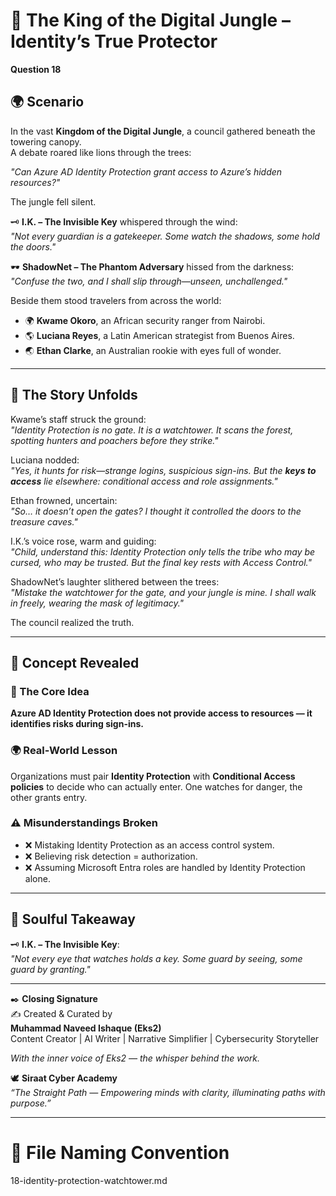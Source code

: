 # 🦁 The King of the Digital Jungle – Identity’s True Protector  

**Question 18**  

## 🌍 Scenario  
In the vast **Kingdom of the Digital Jungle**, a council gathered beneath the towering canopy.  
A debate roared like lions through the trees:  

*"Can Azure AD Identity Protection grant access to Azure’s hidden resources?"*  

The jungle fell silent.  

🗝️ **I.K. – The Invisible Key** whispered through the wind:  
*"Not every guardian is a gatekeeper. Some watch the shadows, some hold the doors."*  

🕶️ **ShadowNet – The Phantom Adversary** hissed from the darkness:  
*"Confuse the two, and I shall slip through—unseen, unchallenged."*  

Beside them stood travelers from across the world:  
- 🌍 **Kwame Okoro**, an African security ranger from Nairobi.  
- 🌎 **Luciana Reyes**, a Latin American strategist from Buenos Aires.  
- 🌏 **Ethan Clarke**, an Australian rookie with eyes full of wonder.  

---

## 📖 The Story Unfolds  
Kwame’s staff struck the ground:  
*"Identity Protection is no gate. It is a watchtower. It scans the forest, spotting hunters and poachers before they strike."*  

Luciana nodded:  
*"Yes, it hunts for risk—strange logins, suspicious sign-ins. But the **keys to access** lie elsewhere: conditional access and role assignments."*  

Ethan frowned, uncertain:  
*"So… it doesn’t open the gates? I thought it controlled the doors to the treasure caves."*  

I.K.’s voice rose, warm and guiding:  
*"Child, understand this: Identity Protection only tells the tribe who may be cursed, who may be trusted. But the final key rests with Access Control."*  

ShadowNet’s laughter slithered between the trees:  
*"Mistake the watchtower for the gate, and your jungle is mine. I shall walk in freely, wearing the mask of legitimacy."*  

The council realized the truth.  

---

## 📝 Concept Revealed  

### 🔑 The Core Idea  
**Azure AD Identity Protection does not provide access to resources — it identifies risks during sign-ins.**  

### 🌍 Real-World Lesson  
Organizations must pair **Identity Protection** with **Conditional Access policies** to decide who can actually enter. One watches for danger, the other grants entry.  

### ⚠️ Misunderstandings Broken  
- ❌ Mistaking Identity Protection as an access control system.  
- ❌ Believing risk detection = authorization.  
- ❌ Assuming Microsoft Entra roles are handled by Identity Protection alone.  

---

## 🌟 Soulful Takeaway  
🗝️ **I.K. – The Invisible Key**:  
*"Not every eye that watches holds a key. Some guard by seeing, some guard by granting."*  

---

✒️ **Closing Signature**  
✍️ Created & Curated by  
**Muhammad Naveed Ishaque (Eks2)**  
Content Creator | AI Writer | Narrative Simplifier | Cybersecurity Storyteller  

_With the inner voice of Eks2 — the whisper behind the work._  

🕊️ **Siraat Cyber Academy**  
*“The Straight Path — Empowering minds with clarity, illuminating paths with purpose.”*  

---

# 📂 File Naming Convention  
18-identity-protection-watchtower.md
